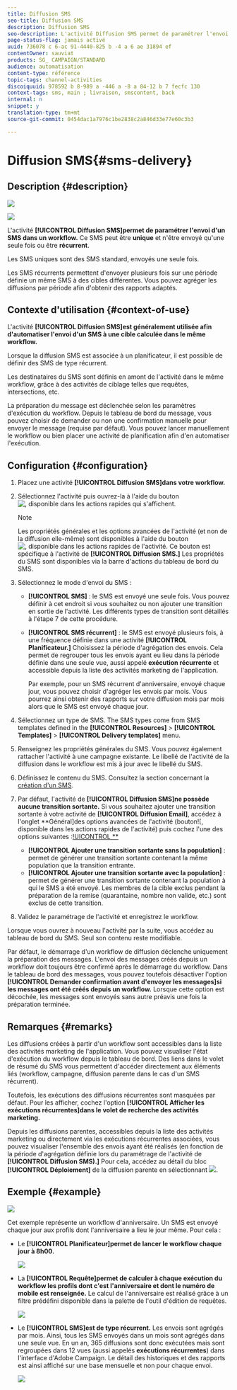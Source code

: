 ```yaml
---
title: Diffusion SMS
seo-title: Diffusion SMS
description: Diffusion SMS
seo-description: L'activité Diffusion SMS permet de paramétrer l'envoi d'un SMS unique ou récurrent dans un workflow.
page-status-flag: jamais activé
uuid: 736078 c 6-ac 91-4440-825 b -4 a 6 ae 31894 ef
contentOwner: sauviat
products: SG_ CAMPAIGN/STANDARD
audience: automatisation
content-type: référence
topic-tags: channel-activities
discoiquuid: 978592 b 8-989 a -446 a -8 a 84-12 b 7 fecfc 130
context-tags: sms, main ; livraison, smscontent, back
internal: n
snippet: y
translation-type: tm+mt
source-git-commit: 0454dac1a7976c1be2838c2a846d33e77e60c3b3

---
```



# Diffusion SMS{#sms-delivery}

## Description {#description}

![](assets/sms.png)

![](assets/recurrentsms.png)

L'activité **[!UICONTROL Diffusion SMS]permet de paramétrer l'envoi d'un SMS dans un workflow.** Ce SMS peut être **unique** et n'être envoyé qu'une seule fois ou être **récurrent**.

Les SMS uniques sont des SMS standard, envoyés une seule fois.

Les SMS récurrents permettent d'envoyer plusieurs fois sur une période définie un même SMS à des cibles différentes. Vous pouvez agréger les diffusions par période afin d'obtenir des rapports adaptés.

## Contexte d'utilisation {#context-of-use}

L'activité **[!UICONTROL Diffusion SMS]est généralement utilisée afin d'automatiser l'envoi d'un SMS à une cible calculée dans le même workflow.**

Lorsque la diffusion SMS est associée à un planificateur, il est possible de définir des SMS de type récurrent.

Les destinataires du SMS sont définis en amont de l'activité dans le même workflow, grâce à des activités de ciblage telles que requêtes, intersections, etc.

La préparation du message est déclenchée selon les paramètres d'exécution du workflow. Depuis le tableau de bord du message, vous pouvez choisir de demander ou non une confirmation manuelle pour envoyer le message (requise par défaut). Vous pouvez lancer manuellement le workflow ou bien placer une activité de planification afin d'en automatiser l'exécution.

## Configuration {#configuration}

1. Placez une activité **[!UICONTROL Diffusion SMS]dans votre workflow.**
1. Sélectionnez l'activité puis ouvrez-la à l'aide du bouton ![, disponible dans les actions rapides qui s'affichent.](assets/edit_darkgrey-24px.png)

   >[!NOTE]
   >
   >Les propriétés générales et les options avancées de l'activité (et non de la diffusion elle-même) sont disponibles à l'aide du bouton ![, disponible dans les actions rapides de l'activité. ](assets/dlv_activity_params-24px.png) Ce bouton est spécifique à l'activité de **[!UICONTROL Diffusion SMS.]** Les propriétés du SMS sont disponibles via la barre d'actions du tableau de bord du SMS.

1. Sélectionnez le mode d'envoi du SMS :

   * **[!UICONTROL SMS]** : le SMS est envoyé une seule fois. Vous pouvez définir à cet endroit si vous souhaitez ou non ajouter une transition en sortie de l'activité. Les différents types de transition sont détaillés à l'étape 7 de cette procédure.
   * **[!UICONTROL SMS récurrent]** : le SMS est envoyé plusieurs fois, à une fréquence définie dans une activité **[!UICONTROL Planificateur.]** Choisissez la période d'agrégation des envois. Cela permet de regrouper tous les envois ayant eu lieu dans la période définie dans une seule vue, aussi appelé **exécution récurrente** et accessible depuis la liste des activités marketing de l'application.

      Par exemple, pour un SMS récurrent d'anniversaire, envoyé chaque jour, vous pouvez choisir d'agréger les envois par mois. Vous pourrez ainsi obtenir des rapports sur votre diffusion mois par mois alors que le SMS est envoyé chaque jour.

1. Sélectionnez un type de SMS. The SMS types come from SMS templates defined in the **[!UICONTROL Resources]** &gt; **[!UICONTROL Templates]** &gt; **[!UICONTROL Delivery templates]** menu.
1. Renseignez les propriétés générales du SMS. Vous pouvez également rattacher l'activité à une campagne existante. Le libellé de l'activité de la diffusion dans le workflow est mis à jour avec le libellé du SMS.
1. Définissez le contenu du SMS. Consultez la section concernant la [création d'un SMS](../../channels/using/creating-an-sms-message.md).
1. Par défaut, l'activité de **[!UICONTROL Diffusion SMS]ne possède aucune transition sortante.** Si vous souhaitez ajouter une transition sortante à votre activité de **[!UICONTROL Diffusion Email]**, accédez à l'onglet **Général]des options avancées de l'activité (bouton![, disponible dans les actions rapides de l'activité) puis cochez l'une des options suivantes :[!UICONTROL **](assets/dlv_activity_params-24px.png)

   * **[!UICONTROL Ajouter une transition sortante sans la population]** : permet de générer une transition sortante contenant la même population que la transition entrante.
   * **[!UICONTROL Ajouter une transition sortante avec la population]** : permet de générer une transition sortante contenant la population à qui le SMS a été envoyé. Les membres de la cible exclus pendant la préparation de la remise (quarantaine, nombre non valide, etc.) sont exclus de cette transition.

1. Validez le paramétrage de l'activité et enregistrez le workflow.

Lorsque vous ouvrez à nouveau l'activité par la suite, vous accédez au tableau de bord du SMS. Seul son contenu reste modifiable.

Par défaut, le démarrage d'un workflow de diffusion déclenche uniquement la préparation des messages. L'envoi des messages créés depuis un workflow doit toujours être confirmé après le démarrage du workflow. Dans le tableau de bord des messages, vous pouvez toutefois désactiver l'option **[!UICONTROL Demander confirmation avant d'envoyer les messages]si les messages ont été créés depuis un workflow.** Lorsque cette option est décochée, les messages sont envoyés sans autre préavis une fois la préparation terminée.

## Remarques {#remarks}

Les diffusions créées à partir d'un workflow sont accessibles dans la liste des activités marketing de l'application. Vous pouvez visualiser l'état d'exécution du workflow depuis le tableau de bord. Des liens dans le volet de résumé du SMS vous permettent d'accéder directement aux éléments liés (workflow, campagne, diffusion parente dans le cas d'un SMS récurrent).

Toutefois, les exécutions des diffusions récurrentes sont masquées par défaut. Pour les afficher, cochez l'option **[!UICONTROL Afficher les exécutions récurrentes]dans le volet de recherche des activités marketing.**

Depuis les diffusions parentes, accessibles depuis la liste des activités marketing ou directement via les exécutions récurrentes associées, vous pouvez visualiser l'ensemble des envois ayant été réalisés (en fonction de la période d'agrégation définie lors du paramétrage de l'activité de **[!UICONTROL Diffusion SMS).]** Pour cela, accédez au détail du bloc **[!UICONTROL Déploiement]** de la diffusion parente en sélectionnant ![](assets/wkf_dlv_detail_button.png).

## Exemple {#example}

![](assets/wkf_sms_example_1.png)

Cet exemple représente un workflow d'anniversaire. Un SMS est envoyé chaque jour aux profils dont l'anniversaire a lieu le jour même. Pour cela :

* Le **[!UICONTROL Planificateur]permet de lancer le workflow chaque jour à 8h00.**

   ![](assets/wkf_delivery_example_2.png)

* La **[!UICONTROL Requête]permet de calculer à chaque exécution du workflow les profils dont c'est l'anniversaire et dont le numéro de mobile est renseignée.** Le calcul de l'anniversaire est réalisé grâce à un filtre prédéfini disponible dans la palette de l'outil d'édition de requêtes.

   ![](assets/wkf_delivery_example_3.png)

* Le **[!UICONTROL SMS]est de type récurrent.** Les envois sont agrégés par mois. Ainsi, tous les SMS envoyés dans un mois sont agrégés dans une seule vue. En un an, 365 diffusions sont donc exécutées mais sont regroupées dans 12 vues (aussi appelés **exécutions récurrentes**) dans l'interface d'Adobe Campaign. Le détail des historiques et des rapports est ainsi affiché sur une base mensuelle et non pour chaque envoi.

   ![](assets/wkf_sms_example_4.png)

